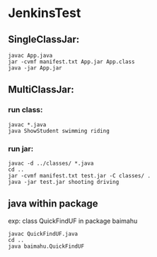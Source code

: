 # JenkinsTest

## SingleClassJar:
```
javac App.java
jar -cvmf manifest.txt App.jar App.class
java -jar App.jar
```
## MultiClassJar:
### run class:
```
javac *.java
java ShowStudent swimming riding
```
### run jar:
```
javac -d ../classes/ *.java
cd ..
jar -cvmf manifest.txt test.jar -C classes/ .
java -jar test.jar shooting driving
```

## java within package
exp: class QuickFindUF in package baimahu
```
javac QuickFindUF.java
cd ..
java baimahu.QuickFindUF
```

